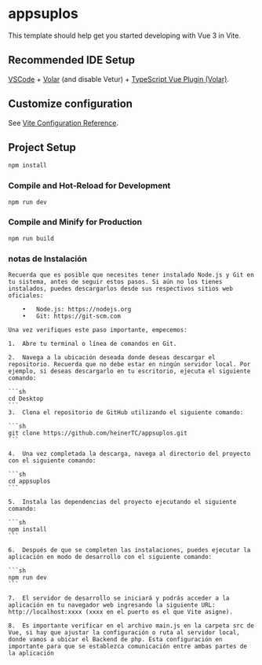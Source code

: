 # appsuplos

This template should help get you started developing with Vue 3 in Vite.

## Recommended IDE Setup

[VSCode](https://code.visualstudio.com/) + [Volar](https://marketplace.visualstudio.com/items?itemName=Vue.volar) (and disable Vetur) + [TypeScript Vue Plugin (Volar)](https://marketplace.visualstudio.com/items?itemName=Vue.vscode-typescript-vue-plugin).

## Customize configuration

See [Vite Configuration Reference](https://vitejs.dev/config/).

## Project Setup

```sh
npm install
```

### Compile and Hot-Reload for Development

```sh
npm run dev
```

### Compile and Minify for Production

```sh
npm run build
```

### notas de Instalación

    Recuerda que es posible que necesites tener instalado Node.js y Git en tu sistema, antes de seguir estos pasos. Si aún no los tienes instalados, puedes descargarlos desde sus respectivos sitios web oficiales:

        •	Node.js: https://nodejs.org
        •	Git: https://git-scm.com

    Una vez verifiques este paso importante, empecemos:

    1.	Abre tu terminal o línea de comandos en Git.

    2.	Navega a la ubicación deseada donde deseas descargar el repositorio. Recuerda que no debe estar en ningún servidor local. Por ejemplo, si deseas descargarlo en tu escritorio, ejecuta el siguiente comando:

    ```sh
    cd Desktop 
    ```
    3.	Clona el repositorio de GitHub utilizando el siguiente comando:

    ```sh
    git clone https://github.com/heinerTC/appsuplos.git
    ```  
     
    4.	Una vez completada la descarga, navega al directorio del proyecto con el siguiente comando:

    ```sh
    cd appsuplos 
    ```
   
    5.	Instala las dependencias del proyecto ejecutando el siguiente comando:

    ```sh
    npm install 
    ```
    
    6.	Después de que se completen las instalaciones, puedes ejecutar la aplicación en modo de desarrollo con el siguiente comando:

    ```sh
    npm run dev
    ```
   
    7.	El servidor de desarrollo se iniciará y podrás acceder a la aplicación en tu navegador web ingresando la siguiente URL: http://localhost:xxxx (xxxx en el puerto es el que Vite asigne). 

    8.	Es importante verificar en el archivo main.js en la carpeta src de Vue, si hay que ajustar la configuración o ruta al servidor local, donde vamos a ubicar el Backend de php. Esta configuración en importante para que se establezca comunicación entre ambas partes de la aplicación
